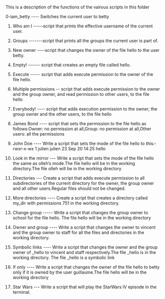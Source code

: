 This is a description of the functions of the vairous scripts in this folder

0-iam_betty ---- Switches the current user to betty
1. Who am I -----script that prints the effective username of the current user.
2. Groups -------script that prints all the groups the current user is part of.
3. New owner ----script that changes the owner of the file hello to the user betty.
4. Empty! ------ script that creates an empty file called hello.
5. Execute -----  script that adds execute permission to the owner of the file hello.
6. Multiple permissions -- script that adds execute permission to the owner and the group owner, and read permission to other users, to the file hello
7. Everybody! ---- script that adds execution permission to the owner, the group owner and the other users, to the file hello
8. James Bond ---- script that sets the permission to the file hello as follows:Owner: no permission at all,Group: no permission at all,Other users: all the permissions
9. John Doe ---- Write a script that sets the mode of the file hello to this:-rwxr-x-wx 1 julien julien 23 Sep 20 14:25 hello
10. Look in the mirror --- Write a script that sets the mode of the file hello the same as olleh’s mode.The file hello will be in the working directory.The file olleh will be in the working directory
11. Directories --- Create a script that adds execute permission to all subdirectories of the current directory for the owner, the group owner and all other users.Regular files should not be changed.

12. More directories ---- Create a script that creates a directory called my_dir with permissions 751 in the working directory.
13. Change group ----- Write a script that changes the group owner to school for the file hello. The file hello will be in the working directory
14. Owner and group ---- Write a script that changes the owner to vincent and the group owner to staff for all the files and directories in the working directory.
15. Symbolic links ---- Write a script that changes the owner and the group owner of _hello to vincent and staff respectively.The file _hello is in the working directory. The file _hello is a symbolic link
16. If only ---- Write a script that changes the owner of the file hello to betty only if it is owned by the user guillaume.The file hello will be in the working directory
17. Star Wars --- Write a script that will play the StarWars IV episode in the terminal.









